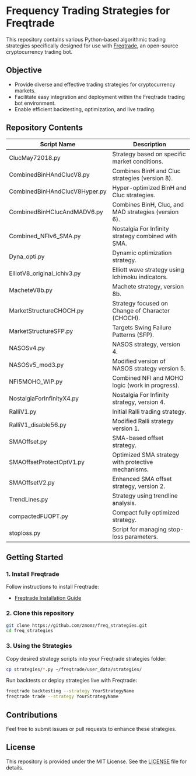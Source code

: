 # Frequency Trading Strategies for Freqtrade

This repository contains various Python-based algorithmic trading strategies specifically designed for use with [Freqtrade](https://www.freqtrade.io/), an open-source cryptocurrency trading bot.

## Objective

- Provide diverse and effective trading strategies for cryptocurrency markets.
- Facilitate easy integration and deployment within the Freqtrade trading bot environment.
- Enable efficient backtesting, optimization, and live trading.

## Repository Contents

| Script Name                    | Description                                           |
|--------------------------------|-------------------------------------------------------|
| ClucMay72018.py                | Strategy based on specific market conditions.          |
| CombinedBinHAndClucV8.py       | Combines BinH and Cluc strategies (version 8).         |
| CombinedBinHAndClucV8Hyper.py  | Hyper-optimized BinH and Cluc strategies.              |
| CombinedBinHClucAndMADV6.py    | Combines BinH, Cluc, and MAD strategies (version 6).   |
| Combined_NFIv6_SMA.py          | Nostalgia For Infinity strategy combined with SMA.     |
| Dyna_opti.py                   | Dynamic optimization strategy.                         |
| ElliotV8_original_ichiv3.py    | Elliott wave strategy using Ichimoku indicators.       |
| MacheteV8b.py                  | Machete strategy, version 8b.                          |
| MarketStructureCHOCH.py        | Strategy focused on Change of Character (CHOCH).       |
| MarketStructureSFP.py          | Targets Swing Failure Patterns (SFP).                  |
| NASOSv4.py                     | NASOS strategy, version 4.                             |
| NASOSv5_mod3.py                | Modified version of NASOS strategy version 5.          |
| NFI5MOHO_WIP.py                | Combined NFI and MOHO logic (work in progress).        |
| NostalgiaForInfinityX4.py      | Nostalgia For Infinity strategy, version 4.            |
| RalliV1.py                     | Initial Ralli trading strategy.                        |
| RalliV1_disable56.py           | Modified Ralli strategy version 1.                     |
| SMAOffset.py                   | SMA-based offset strategy.                             |
| SMAOffsetProtectOptV1.py       | Optimized SMA strategy with protective mechanisms.     |
| SMAOffsetV2.py                 | Enhanced SMA offset strategy, version 2.               |
| TrendLines.py                  | Strategy using trendline analysis.                     |
| compactedFUOPT.py              | Compact fully optimized strategy.                      |
| stoploss.py                    | Script for managing stop-loss parameters.              |

## Getting Started

### 1. Install Freqtrade
Follow instructions to install Freqtrade:

- [Freqtrade Installation Guide](https://www.freqtrade.io/en/latest/installation/)

### 2. Clone this repository
```bash
git clone https://github.com/zmomz/freq_strategies.git
cd freq_strategies
```

### 3. Using the Strategies

Copy desired strategy scripts into your Freqtrade strategies folder:

```bash
cp strategies/*.py ~/freqtrade/user_data/strategies/
```

Run backtests or deploy strategies live with Freqtrade:

```bash
freqtrade backtesting --strategy YourStrategyName
freqtrade trade --strategy YourStrategyName
```

## Contributions

Feel free to submit issues or pull requests to enhance these strategies.

## License

This repository is provided under the MIT License. See the [LICENSE](LICENSE) file for details.


